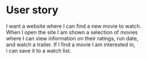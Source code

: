 # User story
I want a website where I can find a new movie to watch.
<br>When I open the site I am shown a selection of movies <br>
where I can view information on their ratings, run date, 
<br>and watch a trailer. If I find a movie I am interested in, <br>
i can save it to a watch list.